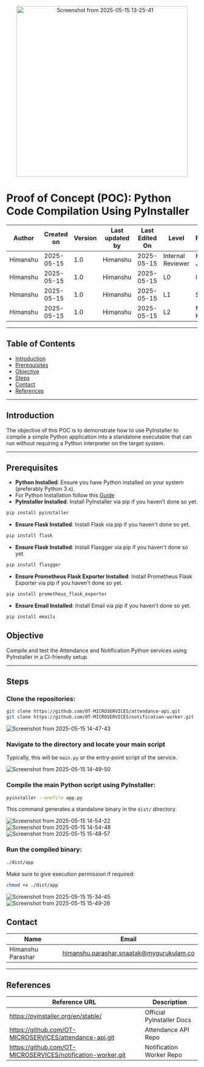 <p align="center">
  <img src="https://github.com/user-attachments/assets/0b0eea18-d900-4abd-9e03-e866a426d4c8" alt="Screenshot from 2025-05-15 13-25-41" width="450">
</p>


# Proof of Concept (POC): Python Code Compilation Using PyInstaller

| Author   | Created on | Version | Last updated by | Last Edited On | Level             | Reviewer        |
|----------|------------|---------|------------------|----------------|-------------------|-----------------|
| Himanshu | 2025-05-15 | 1.0     | Himanshu         | 2025-05-15     | Internal Reviewer | Komal Jaiswal   |
| Himanshu | 2025-05-15 | 1.0     | Himanshu         | 2025-05-15     | L0                | Imran           |
| Himanshu | 2025-05-15 | 1.0     | Himanshu         | 2025-05-15     | L1                | Shashi          |
| Himanshu | 2025-05-15 | 1.0     | Himanshu         | 2025-05-15     | L2                | Mahesh Kumar    |

---

## Table of Contents

- [Introduction](#introduction)
- [Prerequisites](#prerequisites)
- [Objective](#objective)
- [Steps](#steps)
- [Contact](#contact)
- [References](#references)

---

## Introduction

The objective of this POC is to demonstrate how to use PyInstaller to compile a simple Python application into a standalone executable that can run without requiring a Python interpreter on the target system.

---

## Prerequisites

- **Python Installed**: Ensure you have Python installed on your system (preferably Python 3.x).
- For Python Installation follow this [Guide](https://github.com/Cloud-NInja-snaatak/Documentation/blob/aditya_scrum13/commonstack/applications/python/installation/installation_guide.md)
- **PyInstaller Installed**: Install PyInstaller via pip if you haven’t done so yet.
```bash
pip install pyinstaller
```
- **Ensure Flask Installed**: Install Flask via pip if you haven't done so yet.
```bash
pip install flask
```

- **Ensure Flask Installed**: Install Flasgger via pip if you haven't done so yet.

```bash
pip install flasgger
```

- **Ensure Prometheus Flask Exporter Installed**: Install Prometheus Flask Exporter via pip if you haven't done so yet.

```bash
pip install prometheus_flask_exporter
```

- **Ensure Email Installed**: Install Email via pip if you haven't done so yet.

```bash
pip install emails
```

## Objective

Compile and test the Attendance and Notification Python services using PyInstaller in a CI-friendly setup.

---

## Steps

### Clone the repositories:

```bash
git clone https://github.com/OT-MICROSERVICES/attendance-api.git
git clone https://github.com/OT-MICROSERVICES/notification-worker.git
```
![Screenshot from 2025-05-15 14-47-43](https://github.com/user-attachments/assets/ef4757ff-feea-4185-9790-1f00d0c57456)


### Navigate to the directory and locate your main script  
Typically, this will be `main.py` or the entry-point script of the service.

![Screenshot from 2025-05-15 14-49-50](https://github.com/user-attachments/assets/56f2cf54-e68a-4bae-b547-7fb1de0c7e0e)


### Compile the main Python script using PyInstaller:

```bash
pyinstaller --onefile app.py
```
This command generates a standalone binary in the `dist/` directory.

![Screenshot from 2025-05-15 14-54-22](https://github.com/user-attachments/assets/6926b1c7-5156-4021-a6f9-46e2987886bb)
![Screenshot from 2025-05-15 14-54-48](https://github.com/user-attachments/assets/83d61dfa-03b1-44f8-af8c-e37862aa893e)
![Screenshot from 2025-05-15 15-48-57](https://github.com/user-attachments/assets/1afe74ad-6ea3-4a08-9f5f-91bab276caf8)


### Run the compiled binary:

```bash
./dist/app
```
Make sure to give execution permission if required:

```bash
chmod +x ./dist/app
```
![Screenshot from 2025-05-15 15-34-45](https://github.com/user-attachments/assets/74131034-ab69-4d47-b2c6-44d5d9803803)
![Screenshot from 2025-05-15 15-49-26](https://github.com/user-attachments/assets/d162a277-dc97-4cb4-8f44-0a4c89ede908)


## Contact

| Name              | Email                                         |
|-------------------|-----------------------------------------------|
| Himanshu Parashar | himanshu.parashar.snaatak@mygurukulam.co      |

---

## References

| Reference URL                                               | Description                 |
|-------------------------------------------------------------|-----------------------------|
| https://pyinstaller.org/en/stable/                          | Official PyInstaller Docs    |
| https://github.com/OT-MICROSERVICES/attendance-api.git      | Attendance API Repo          |
| https://github.com/OT-MICROSERVICES/notification-worker.git | Notification Worker Repo     |
